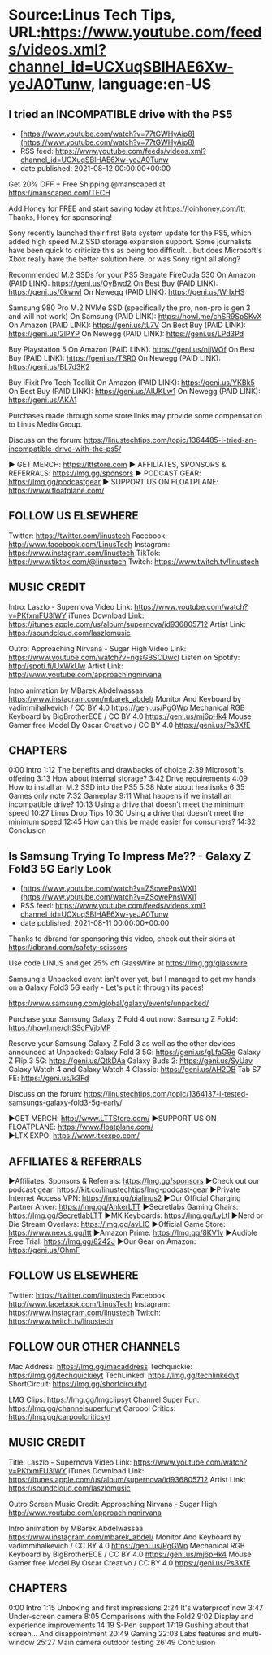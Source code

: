 # Source:Linus Tech Tips, URL:https://www.youtube.com/feeds/videos.xml?channel_id=UCXuqSBlHAE6Xw-yeJA0Tunw, language:en-US

## I tried an INCOMPATIBLE drive with the PS5
 - [https://www.youtube.com/watch?v=77tGWHyAip8](https://www.youtube.com/watch?v=77tGWHyAip8)
 - RSS feed: https://www.youtube.com/feeds/videos.xml?channel_id=UCXuqSBlHAE6Xw-yeJA0Tunw
 - date published: 2021-08-12 00:00:00+00:00

Get 20% OFF + Free Shipping @manscaped at https://manscaped.com/TECH

Add Honey for FREE and start saving today at https://joinhoney.com/ltt
Thanks, Honey for sponsoring!

Sony recently launched their first Beta system update for the PS5, which added high speed M.2 SSD storage expansion support. Some journalists have been quick to criticize this as being too difficult... but does Microsoft's Xbox really have the better solution here, or was Sony right all along?


Recommended M.2 SSDs for your PS5 
Seagate FireCuda 530
On Amazon (PAID LINK): https://geni.us/OyBwd2
On Best Buy (PAID LINK): https://geni.us/0kwwI
On Newegg (PAID LINK): https://geni.us/WrIxHS

Samsung 980 Pro M.2 NVMe SSD (specifically the pro, non-pro is gen 3 and will not work)
On Samsung (PAID LINK): https://howl.me/chSR9SpSKvX
On Amazon (PAID LINK): https://geni.us/tL7V
On Best Buy (PAID LINK): https://geni.us/2lPYP
On Newegg (PAID LINK): https://geni.us/LPd3Pd

Buy Playstation 5
On Amazon (PAID LINK): https://geni.us/nijWOf
On Best Buy (PAID LINK): https://geni.us/TSR0
On Newegg (PAID LINK): https://geni.us/BL7d3K2

Buy iFixit Pro Tech Toolkit
On Amazon (PAID LINK): https://geni.us/YKBk5
On Best Buy (PAID LINK): https://geni.us/AIUKLw1
On Newegg (PAID LINK): https://geni.us/AKA1

Purchases made through some store links may provide some compensation to Linus Media Group.

Discuss on the forum: https://linustechtips.com/topic/1364485-i-tried-an-incompatible-drive-with-the-ps5/

► GET MERCH: https://lttstore.com
► AFFILIATES, SPONSORS & REFERRALS: https://lmg.gg/sponsors
► PODCAST GEAR: https://lmg.gg/podcastgear
► SUPPORT US ON FLOATPLANE: https://www.floatplane.com/

FOLLOW US ELSEWHERE
---------------------------------------------------  
Twitter: https://twitter.com/linustech
Facebook: http://www.facebook.com/LinusTech
Instagram: https://www.instagram.com/linustech
TikTok: https://www.tiktok.com/@linustech
Twitch: https://www.twitch.tv/linustech

MUSIC CREDIT
---------------------------------------------------
Intro: Laszlo - Supernova
Video Link: https://www.youtube.com/watch?v=PKfxmFU3lWY
iTunes Download Link: https://itunes.apple.com/us/album/supernova/id936805712
Artist Link: https://soundcloud.com/laszlomusic

Outro: Approaching Nirvana - Sugar High
Video Link: https://www.youtube.com/watch?v=ngsGBSCDwcI
Listen on Spotify: http://spoti.fi/UxWkUw
Artist Link: http://www.youtube.com/approachingnirvana

Intro animation by MBarek Abdelwassaa https://www.instagram.com/mbarek_abdel/
Monitor And Keyboard by vadimmihalkevich / CC BY 4.0  https://geni.us/PgGWp
Mechanical RGB Keyboard by BigBrotherECE / CC BY 4.0 https://geni.us/mj6pHk4
Mouse Gamer free Model By Oscar Creativo / CC BY 4.0 https://geni.us/Ps3XfE

CHAPTERS
---------------------------------------------------  
0:00 Intro
1:12 The benefits and drawbacks of choice
2:39 Microsoft's offering
3:13 How about internal storage?
3:42 Drive requirements
4:09 How to install an M.2 SSD into the PS5
5:38 Note about heatisnks
6:35 Games only note
7:32 Gameplay
9:11 What happens if we install an incompatible drive?
10:13 Using a drive that doesn't meet the minimum speed
10:27 Linus Drop Tips
10:30 Using a drive that doesn't meet the minimum speed
12:45 How can this be made easier for consumers?
14:32 Conclusion

## Is Samsung Trying To Impress Me?? - Galaxy Z Fold3 5G Early Look
 - [https://www.youtube.com/watch?v=ZSowePnsWXI](https://www.youtube.com/watch?v=ZSowePnsWXI)
 - RSS feed: https://www.youtube.com/feeds/videos.xml?channel_id=UCXuqSBlHAE6Xw-yeJA0Tunw
 - date published: 2021-08-11 00:00:00+00:00

Thanks to dbrand for sponsoring this video, check out their skins at https://dbrand.com/safety-scissors

Use code LINUS and get 25% off GlassWire at https://lmg.gg/glasswire

Samsung's Unpacked event isn't over yet, but I managed to get my hands on a Galaxy Fold3 5G early - Let's put it through its paces!

https://www.samsung.com/global/galaxy/events/unpacked/

Purchase your Samsung Galaxy Z Fold 4 out now:
Samsung Z Fold4: https://howl.me/chSScFVjbMP

Reserve your Samsung Galaxy Z Fold 3 as well as the other devices announced at Unpacked:
Galaxy Fold 3 5G: https://geni.us/gLfaG9e
Galaxy Z Flip 3 5G: https://geni.us/QtkDAa
Galaxy Buds 2: https://geni.us/SyUav
Galaxy Watch 4 and Galaxy Watch 4 Classic: https://geni.us/AH2DB
Tab S7 FE: https://geni.us/k3Fd

Discuss on the forum: https://linustechtips.com/topic/1364137-i-tested-samsungs-galaxy-fold3-5g-early/


►GET MERCH: http://www.LTTStore.com/
►SUPPORT US ON FLOATPLANE: https://www.floatplane.com/  
►LTX EXPO: https://www.ltxexpo.com/   

AFFILIATES & REFERRALS
---------------------------------------------------
►Affiliates, Sponsors & Referrals: https://lmg.gg/sponsors
►Check out our podcast gear: https://kit.co/linustechtips/lmg-podcast-gear
►Private Internet Access VPN: https://lmg.gg/pialinus2
►Our Official Charging Partner Anker: https://lmg.gg/AnkerLTT
►Secretlabs Gaming Chairs: https://lmg.gg/SecretlabLTT
►MK Keyboards: https://lmg.gg/LyLtl
►Nerd or Die Stream Overlays: https://lmg.gg/avLlO
►Official Game Store: https://www.nexus.gg/ltt
►Amazon Prime: https://lmg.gg/8KV1v
►Audible Free Trial: https://lmg.gg/8242J
►Our Gear on Amazon: https://geni.us/OhmF

FOLLOW US ELSEWHERE
---------------------------------------------------  
Twitter: https://twitter.com/linustech
Facebook: http://www.facebook.com/LinusTech
Instagram: https://www.instagram.com/linustech
Twitch: https://www.twitch.tv/linustech

FOLLOW OUR OTHER CHANNELS
---------------------------------------------------  
Mac Address: https://lmg.gg/macaddress
Techquickie: https://lmg.gg/techquickieyt
TechLinked: https://lmg.gg/techlinkedyt
ShortCircuit: https://lmg.gg/shortcircuityt

LMG Clips: https://lmg.gg/lmgclipsyt
Channel Super Fun: https://lmg.gg/channelsuperfunyt
Carpool Critics: https://lmg.gg/carpoolcriticsyt

MUSIC CREDIT
---------------------------------------------------  
Title: Laszlo - Supernova
Video Link: https://www.youtube.com/watch?v=PKfxmFU3lWY
iTunes Download Link: https://itunes.apple.com/us/album/supernova/id936805712
Artist Link: https://soundcloud.com/laszlomusic

Outro Screen Music Credit: Approaching Nirvana - Sugar High http://www.youtube.com/approachingnirvana

Intro animation by MBarek Abdelwassaa https://www.instagram.com/mbarek_abdel/
Monitor And Keyboard by vadimmihalkevich / CC BY 4.0  https://geni.us/PgGWp
Mechanical RGB Keyboard by BigBrotherECE / CC BY 4.0 https://geni.us/mj6pHk4
Mouse Gamer free Model By Oscar Creativo / CC BY 4.0 https://geni.us/Ps3XfE

CHAPTERS
---------------------------------------------------  
0:00 Intro
1:15 Unboxing and first impressions
2:24 It's waterproof now
3:47 Under-screen camera
8:05 Comparisons with the Fold2
9:02 Display and experience improvements
14:19 S-Pen support
17:19 Gushing about that screen... And disappointment
20:49 Gaming
22:03 Labs features and multi-window
25:27 Main camera outdoor testing
26:49 Conclusion


